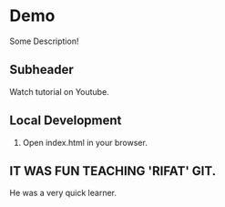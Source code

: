 # Demo

Some Description!

## Subheader

Watch tutorial on Youtube.

## Local Development

1. Open index.html in your browser.

## IT WAS FUN TEACHING 'RIFAT' GIT.

He was a very quick learner.
